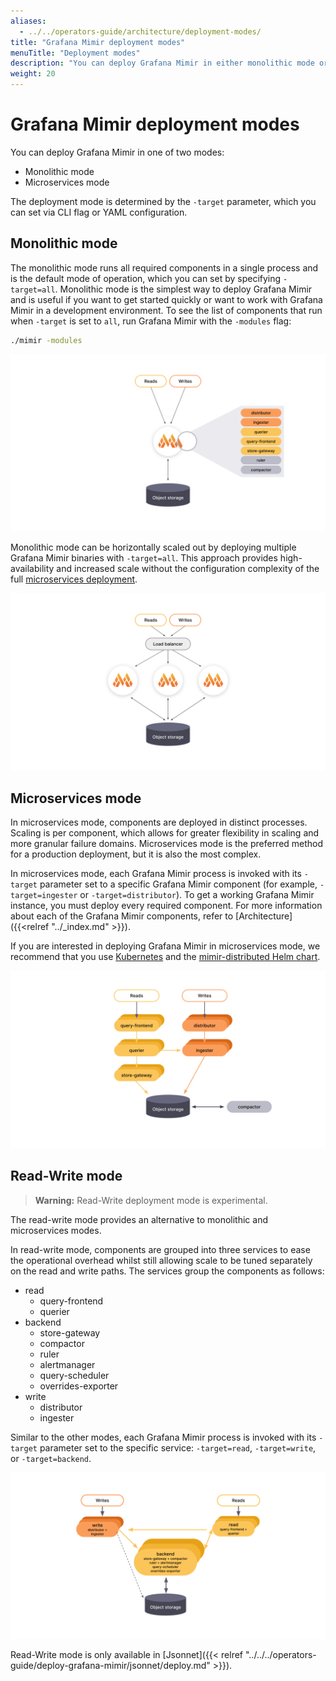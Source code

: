 ```yaml
---
aliases: 
  - ../../operators-guide/architecture/deployment-modes/
title: "Grafana Mimir deployment modes"
menuTitle: "Deployment modes"
description: "You can deploy Grafana Mimir in either monolithic mode or microservices mode."
weight: 20
---
```


# Grafana Mimir deployment modes

You can deploy Grafana Mimir in one of two modes:

- Monolithic mode
- Microservices mode

The deployment mode is determined by the `-target` parameter, which you can set via CLI flag or YAML configuration.

## Monolithic mode

The monolithic mode runs all required components in a single process and is the default mode of operation, which you can set by specifying `-target=all`. Monolithic mode is the simplest way to deploy Grafana Mimir and is useful if you want to get started quickly or want to work with Grafana Mimir in a development environment. To see the list of components that run when `-target` is set to `all`, run Grafana Mimir with the `-modules` flag:

```bash
./mimir -modules
```

[//]: # "Diagram source at https://docs.google.com/presentation/d/1LemaTVqa4Lf_tpql060vVoDGXrthp-Pie_SQL7qwHjc/edit#slide=id.g11694eaa76e_0_0"

![Mimir's monolithic mode](monolithic-mode.svg)

Monolithic mode can be horizontally scaled out by deploying multiple Grafana Mimir binaries with `-target=all`. This approach provides high-availability and increased scale without the configuration complexity of the full [microservices deployment](#microservices-mode).

[//]: # "Diagram source at https://docs.google.com/presentation/d/1LemaTVqa4Lf_tpql060vVoDGXrthp-Pie_SQL7qwHjc/edit#slide=id.g11658e7e4c6_1_20"

![Mimir's horizontally scaled monolithic mode](scaled-monolithic-mode.svg)

## Microservices mode

In microservices mode, components are deployed in distinct processes. Scaling is per component, which allows for greater flexibility in scaling and more granular failure domains. Microservices mode is the preferred method for a production deployment, but it is also the most complex.

In microservices mode, each Grafana Mimir process is invoked with its `-target` parameter set to a specific Grafana Mimir component (for example, `-target=ingester` or `-target=distributor`). To get a working Grafana Mimir instance, you must deploy every required component. For more information about each of the Grafana Mimir components, refer to [Architecture]({{<relref "../_index.md" >}}).

If you are interested in deploying Grafana Mimir in microservices mode, we recommend that you use [Kubernetes](https://kubernetes.io/) and the [mimir-distributed Helm chart](https://github.com/grafana/mimir/tree/main/operations/helm/charts/mimir-distributed).

[//]: # "Diagram source at https://docs.google.com/presentation/d/1LemaTVqa4Lf_tpql060vVoDGXrthp-Pie_SQL7qwHjc/edit#slide=id.g11658e7e4c6_1_53"

![Mimir's microservices mode](microservices-mode.svg)

## Read-Write mode

> **Warning:**
> Read-Write deployment mode is experimental.

The read-write mode provides an alternative to monolithic and microservices modes.

In read-write mode, components are grouped into three services to ease the operational overhead whilst still allowing scale to be tuned separately on the read and write paths. The services group the components as follows:

- read
  - query-frontend
  - querier
- backend
  - store-gateway
  - compactor
  - ruler
  - alertmanager
  - query-scheduler
  - overrides-exporter
- write
  - distributor
  - ingester

Similar to the other modes, each Grafana Mimir process is invoked with its `-target` parameter set to the specific service: `-target=read`, `-target=write`, or `-target=backend`.

[//]: # "Diagram source at https://docs.google.com/drawings/d/18Qfl-H9On9zi2IRVX-rLawbpQPRcMcI0xh5uwyUjlak"

![Mimir's read-write deployment mode](read-write-mode.svg)

Read-Write mode is only available in [Jsonnet]({{< relref "../../../operators-guide/deploy-grafana-mimir/jsonnet/deploy.md" >}}).

